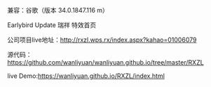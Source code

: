 
兼容：谷歌（版本 34.0.1847.116 m）

Earlybird Update 瑞祥 特效首页

公司项目live地址：http://rxzl.wps.rx/index.aspx?kahao=01006079

源代码：https://github.com/wanliyuan/wanliyuan.github.io/tree/master/RXZL

live Demo:https://wanliyuan.github.io/RXZL/index.html